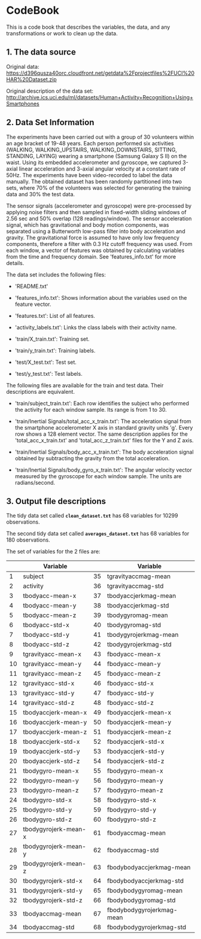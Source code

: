 # CodeBook

This is a code book that describes the variables, the data, and any transformations or work to clean up the data.

## 1. The data source

Original data: https://d396qusza40orc.cloudfront.net/getdata%2Fprojectfiles%2FUCI%20HAR%20Dataset.zip

Original description of the data set: http://archive.ics.uci.edu/ml/datasets/Human+Activity+Recognition+Using+Smartphones

## 2. Data Set Information

The experiments have been carried out with a group of 30 volunteers within an age bracket of 19-48 years. Each person performed six activities (WALKING, WALKING_UPSTAIRS, WALKING_DOWNSTAIRS, SITTING, STANDING, LAYING) wearing a smartphone (Samsung Galaxy S II) on the waist. Using its embedded accelerometer and gyroscope, we captured 3-axial linear acceleration and 3-axial angular velocity at a constant rate of 50Hz. The experiments have been video-recorded to label the data manually. The obtained dataset has been randomly partitioned into two sets, where 70% of the volunteers was selected for generating the training data and 30% the test data. 

The sensor signals (accelerometer and gyroscope) were pre-processed by applying noise filters and then sampled in fixed-width sliding windows of 2.56 sec and 50% overlap (128 readings/window). The sensor acceleration signal, which has gravitational and body motion components, was separated using a Butterworth low-pass filter into body acceleration and gravity. The gravitational force is assumed to have only low frequency components, therefore a filter with 0.3 Hz cutoff frequency was used. From each window, a vector of features was obtained by calculating variables from the time and frequency domain. See 'features_info.txt' for more details. 

The data set includes the following files:

- 'README.txt'

- 'features_info.txt': Shows information about the variables used on the feature vector.

- 'features.txt': List of all features.

- 'activity_labels.txt': Links the class labels with their activity name.

- 'train/X_train.txt': Training set.

- 'train/y_train.txt': Training labels.

- 'test/X_test.txt': Test set.

- 'test/y_test.txt': Test labels.

The following files are available for the train and test data. Their descriptions are equivalent. 

- 'train/subject_train.txt': Each row identifies the subject who performed the activity for each window sample. Its range is from 1 to 30. 

- 'train/Inertial Signals/total_acc_x_train.txt': The acceleration signal from the smartphone accelerometer X axis in standard gravity units 'g'. Every row shows a 128 element vector. The same description applies for the 'total_acc_x_train.txt' and 'total_acc_z_train.txt' files for the Y and Z axis. 

- 'train/Inertial Signals/body_acc_x_train.txt': The body acceleration signal obtained by subtracting the gravity from the total acceleration. 

- 'train/Inertial Signals/body_gyro_x_train.txt': The angular velocity vector measured by the gyroscope for each window sample. The units are radians/second.

## 3. Output file descriptions

The tidy data set called **`clean_dataset.txt`** has 68 variables for 10299 observations.

The second tidy data set called **`averages_dataset.txt`** has 68 variables for 180 observations.

The set of variables for the 2 files are:

|  |Variable|  |Variable|     
|--|--|--|--|
| 1|subject	              |35|tgravityaccmag-mean	     |
| 2|activity	            |36|tgravityaccmag-std	     |
| 3|tbodyacc-mean-x	      |37|tbodyaccjerkmag-mean	   |
| 4|tbodyacc-mean-y	      |38|tbodyaccjerkmag-std	     |
| 5|tbodyacc-mean-z	      |39|tbodygyromag-mean	       |
| 6|tbodyacc-std-x	      |40|tbodygyromag-std	       |
| 7|tbodyacc-std-y	      |41|tbodygyrojerkmag-mean	   |
| 8|tbodyacc-std-z	      |42|tbodygyrojerkmag-std	   |
| 9|tgravityacc-mean-x	  |43|fbodyacc-mean-x	         |
|10|tgravityacc-mean-y	  |44|fbodyacc-mean-y	         |
|11|tgravityacc-mean-z	  |45|fbodyacc-mean-z	         |
|12|tgravityacc-std-x	    |46|fbodyacc-std-x	         |
|13|tgravityacc-std-y	    |47|fbodyacc-std-y	         |
|14|tgravityacc-std-z	    |48|fbodyacc-std-z	         |
|15|tbodyaccjerk-mean-x	  |49|fbodyaccjerk-mean-x	     |
|16|tbodyaccjerk-mean-y	  |50|fbodyaccjerk-mean-y	     |
|17|tbodyaccjerk-mean-z	  |51|fbodyaccjerk-mean-z	     |
|18|tbodyaccjerk-std-x	  |52|fbodyaccjerk-std-x	     |
|19|tbodyaccjerk-std-y	  |53|fbodyaccjerk-std-y	     |
|20|tbodyaccjerk-std-z	  |54|fbodyaccjerk-std-z	     |
|21|tbodygyro-mean-x	    |55|fbodygyro-mean-x	       |
|22|tbodygyro-mean-y	    |56|fbodygyro-mean-y	       |
|23|tbodygyro-mean-z	    |57|fbodygyro-mean-z	       |
|24|tbodygyro-std-x	      |58|fbodygyro-std-x	         |
|25|tbodygyro-std-y	      |59|fbodygyro-std-y	         |
|26|tbodygyro-std-z	      |60|fbodygyro-std-z	         |
|27|tbodygyrojerk-mean-x	|61|fbodyaccmag-mean	       |
|28|tbodygyrojerk-mean-y	|62|fbodyaccmag-std	         |
|29|tbodygyrojerk-mean-z	|63|fbodybodyaccjerkmag-mean |
|30|tbodygyrojerk-std-x	  |64|fbodybodyaccjerkmag-std	 |
|31|tbodygyrojerk-std-y	  |65|fbodybodygyromag-mean	   |
|32|tbodygyrojerk-std-z	  |66|fbodybodygyromag-std	   |
|33|tbodyaccmag-mean	    |67|fbodybodygyrojerkmag-mean|
|34|tbodyaccmag-std	      |68|fbodybodygyrojerkmag-std |
